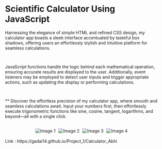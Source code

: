 #                  Scientific Calculator Using JavaScript
<p>Harnessing the elegance of simple HTML and refined CSS design, my calculator app boasts a sleek interface accentuated by tasteful box shadows, offering users an effortlessly stylish and intuitive platform for seamless calculations.</p>
<br>
<p>JavaScript functions handle the logic behind each mathematical operation, ensuring accurate results are displayed to the user. Additionally, event listeners may be employed to detect user inputs and trigger appropriate actions, such as updating the display or performing calculations. </p>
<br>
<p> ** Discover the effortless precision of my calculator app, where smooth and seamless calculations await. Input your numbers first, then effortlessly execute trigonometric functions like sine, cosine, tangent, logarithms, and beyond—all with a single click.</p>
<br>
<style>
  .gallery {
    display: flex;
    flex-wrap: wrap;
    justify-content: center;
    gap: 10px;
  }
  .gallery img {
    max-width: calc(50% - 5px);
    max-height: 300px;
    object-fit: cover;
  }
</style>
<div class="gallery">
  <img src="https://github.com/Gadai14/Project_1/assets/121002242/bf2f1505-a10e-4f71-9b1a-2e9b07b42d17" alt="Image 1">
  <img src="https://github.com/Gadai14/Project_1/assets/121002242/dc9f3bdc-eed1-4932-b152-587e563c397b" alt="Image 2">
  <img src="https://github.com/Gadai14/Project_1/assets/121002242/243dcbbf-0019-44a3-8d4c-428c492d3470" alt="Image 3">
  <img src="https://github.com/Gadai14/Project_1/assets/121002242/177bf54a-3673-4b07-9846-8ee826ad4efe" alt="Image 4">
</div>
<br>
Link  :  https://gadai14.github.io/Project_1/Calculator_Abhi

